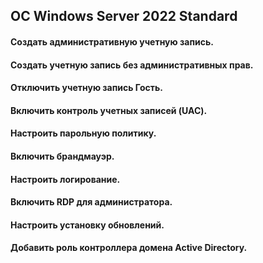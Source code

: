 ## ОС Windows Server 2022 Standard  

#### Создать административную учетную запись.  

#### Создать учетную запись без административных прав.  

#### Отключить учетную запись Гость.  

#### Включить контроль учетных записей (UAC).  

#### Настроить парольную политику.  

#### Включить брандмауэр.

#### Настроить логирование.  

#### Включить RDP для администратора.  

#### Настроить установку обновлений.  

#### Добавить роль контроллера домена Active Directory.   

